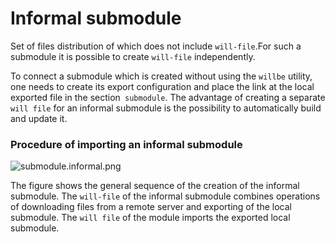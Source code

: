 # Informal submodule

Set of files distribution of which does not include <code>will-file</code>.For such a submodule it is possible to create <code>will-file</code> independently.

To connect a submodule which is created without using the `willbe` utility, one needs to create its export configuration and place the link at the local exported file in the section` submodule`. The advantage of creating a separate `will file` for an informal submodule is the possibility to automatically build and update it.

### Procedure of importing an informal submodule

![submodule.informal.png](./Images/submodule.informal.png)

The figure shows the general sequence of the creation of the informal submodule. The `will-file` of the informal submodule combines operations of downloading files from a remote server and exporting of the local submodule. The `will file` of the module imports the exported local submodule.
